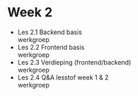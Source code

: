 # Week 2

* Les 2.1 Backend basis\
werkgroep
* Les 2.2 Frontend basis\
werkgroep
* Les 2.3 Verdieping (frontend/backend)\
werkgroep
* Les 2.4 Q&A lesstof week 1 & 2\
werkgroep
